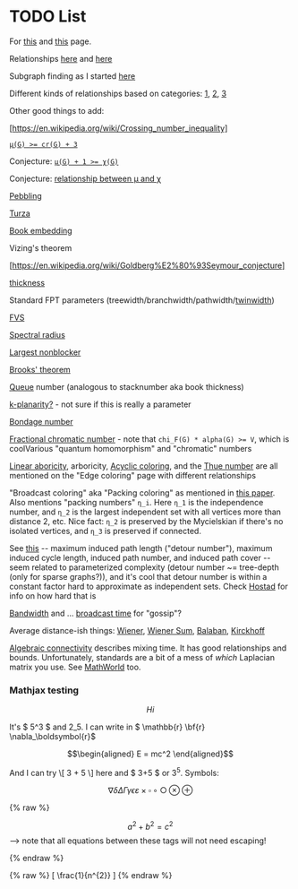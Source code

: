# TODO List
For [this](./graph_parameters) and [this](./graph_substructure) page.

Relationships [here](https://manyu.pro/assets/parameter-hierarchy.pdf) and [here](https://core.ac.uk/download/pdf/30926677.pdf)

Subgraph finding as I started [here](https://complexityzoo.net/User:Timeroot)

Different kinds of relationships based on categories: [1](https://scholarworks.umt.edu/cgi/viewcontent.cgi?referer=&httpsredir=1&article=1986&context=etd), [2](https://cstheory.stackexchange.com/questions/40769/the-chromatic-number-of-a-graph-as-a-functor), [3](https://cstheory.stackexchange.com/questions/40769/the-chromatic-number-of-a-graph-as-a-functor)

Other good things to add:

[https://en.wikipedia.org/wiki/Crossing_number_inequality]

[`μ(G) >= cr(G) + 3`](https://en.wikipedia.org/wiki/Colin_de_Verdi%C3%A8re_graph_invariant#Other_properties)

Conjecture: [`μ(G) + 1 >= χ(G)`](https://en.wikipedia.org/wiki/Colin_de_Verdi%C3%A8re_graph_invariant#Chromatic_number)

Conjecture: [relationship between μ and χ](https://en.wikipedia.org/wiki/Albertson_conjecture)

[Pebbling](https://en.wikipedia.org/wiki/Graph_pebbling#Graham's_pebbling_conjecture)

[Turza](https://en.wikipedia.org/wiki/Tuza%27s_conjecture)

[Book embedding](https://en.wikipedia.org/wiki/Book_embedding#Relation_to_other_graph_invariants)

Vizing's theorem

[https://en.wikipedia.org/wiki/Goldberg%E2%80%93Seymour_conjecture]

[thickness](https://en.wikipedia.org/wiki/Thickness_(graph_theory))

Standard FPT parameters (treewidth/branchwidth/pathwidth/[twinwidth](https://en.wikipedia.org/wiki/Twin-width))

[FVS](https://en.wikipedia.org/wiki/Feedback_vertex_set)

[Spectral radius](https://en.wikipedia.org/wiki/Spectral_radius)

[Largest nonblocker](https://en.wikipedia.org/wiki/Nonblocker)

[Brooks' theorem](https://en.wikipedia.org/wiki/Brooks%27_theorem)

[Queue](https://en.wikipedia.org/wiki/Queue_number) number (analogous to stacknumber aka book thickness)

[k-planarity?](https://en.wikipedia.org/wiki/1-planar_graph) - not sure if this is really a parameter

[Bondage number](https://en.wikipedia.org/wiki/Bondage_number)

[Fractional chromatic number](https://mathworld.wolfram.com/FractionalChromaticNumber.html) - note that `chi_F(G) * alpha(G) >= V`, which is coolVarious "quantum homomorphism" and "chromatic" numbers

[Linear aboricity](https://en.wikipedia.org/wiki/Linear_arboricity), arboricity, [Acyclic coloring](https://en.wikipedia.org/wiki/Acyclic_coloring), and the [Thue number](https://en.wikipedia.org/wiki/Thue_number) are all mentioned on the "Edge coloring" page with different relationships

"Broadcast coloring" aka "Packing coloring" as mentioned in [this paper](https://www.dmgt.uz.zgora.pl/publish/pdf.php?doi=2337). Also mentions "packing numbers" `η_i`. Here `η_1` is the independence number, and `η_2` is the largest independent set with all vertices more than distance 2, etc. Nice fact: `η_2` is preserved by the Mycielskian if there's no isolated vertices, and `η_3` is preserved if connected.

See [this](https://en.wikipedia.org/wiki/Induced_path#Algorithms_and_complexity) -- maximum induced path length ("detour number"), maximum induced cycle length, induced path number, and induced path cover -- seem related to parameterized complexity (detour number ~= tree-depth (only for sparse graphs?)), and it's cool that detour number is within a constant factor hard to approximate as independent sets. Check [Hostad](https://en.wikipedia.org/wiki/Induced_path#CITEREFH%C3%A5stad1996) for info on how hard that is

[Bandwidth](https://mathworld.wolfram.com/GraphBandwidth.html) and ... [broadcast time](https://mathworld.wolfram.com/BroadcastTime.html) for "gossip"?

Average distance-ish things: [Wiener](https://mathworld.wolfram.com/WienerIndex.html), [Wiener Sum](https://mathworld.wolfram.com/WienerSumIndex.html), [Balaban](https://mathworld.wolfram.com/BalabanIndex.html), [Kirckhoff](https://mathworld.wolfram.com/KirchhoffIndex.html) 

[Algebraic connectivity](https://en.wikipedia.org/wiki/Algebraic_connectivity) describes mixing time. It has good relationships and bounds. Unfortunately, standards are a bit of a mess of _which_ Laplacian matrix you use. See [MathWorld](https://mathworld.wolfram.com/FiedlerVector.html) too.

### Mathjax testing

$$ Hi $$

It's $ 5^3 $ and $2\_5$. I can write in $ \mathbb{r} \bf{r} \nabla\_\boldsymbol{r}$

$$\begin{aligned}
E = mc^2
\end{aligned}$$

And I can try \\[ 3 + 5 \\] here and $ 3+5 $ or $3^5$. Symbols:

$$\nabla \delta \Delta \Gamma \gamma \epsilon \varepsilon \times \square \circ \Circle \otimes \oplus$$

{% raw %}

  $$a^2 + b^2 = c^2$$ --> note that all equations between these tags will not need escaping! 

 {% endraw %}
 
{% raw %}
[ \frac{1}{n^{2}} ]
 {% endraw %}
